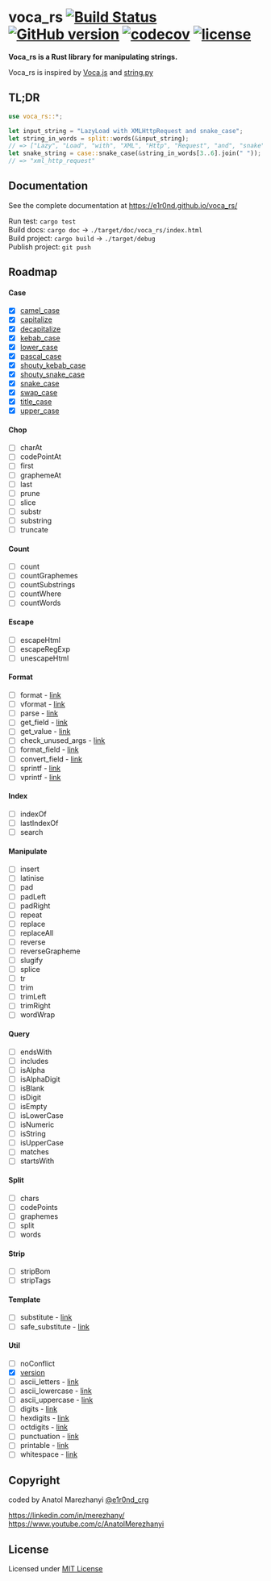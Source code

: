 # voca_rs [![Build Status](https://travis-ci.org/e1r0nd/voca_rs.svg?branch=master)](https://travis-ci.org/e1r0nd/voca_rs) [![GitHub version](https://badge.fury.io/gh/e1r0nd%2Fvoca_rs.svg)](https://badge.fury.io/gh/e1r0nd%2Fvoca_rs) [![codecov](https://codecov.io/gh/e1r0nd/voca_rs/branch/master/graph/badge.svg)](https://codecov.io/gh/e1r0nd/voca_rs) [![license](https://img.shields.io/badge/license-MIT-green.svg)](LICENSE)

**Voca_rs is a Rust library for manipulating strings.**

Voca_rs is inspired by [Voca.js](https://vocajs.com/) and [string.py](https://docs.python.org/3.4/library/string.html)

## TL;DR

```rust
use voca_rs::*;

let input_string = "LazyLoad with XMLHttpRequest and snake_case";
let string_in_words = split::words(&input_string);
// => ["Lazy", "Load", "with", "XML", "Http", "Request", "and", "snake", "case"]
let snake_string = case::snake_case(&string_in_words[3..6].join(" "));
// => "xml_http_request"
```

## Documentation

See the complete documentation at https://e1r0nd.github.io/voca_rs/

Run test: `cargo test`<br>
Build docs: `cargo doc` -> `./target/doc/voca_rs/index.html` <br>
Build project: `cargo build` -> `./target/debug`<br>
Publish project: `git push`

## Roadmap

#### Case

- [x] [camel_case](https://e1r0nd.github.io/voca_rs/voca_rs/case/fn.camel_case.html)
- [x] [capitalize](https://e1r0nd.github.io/voca_rs/voca_rs/case/fn.capitalize.html)
- [x] [decapitalize](https://e1r0nd.github.io/voca_rs/voca_rs/case/fn.decapitalize.html)
- [x] [kebab_case](https://e1r0nd.github.io/voca_rs/voca_rs/case/fn.kebab_case.html)
- [x] [lower_case](https://e1r0nd.github.io/voca_rs/voca_rs/case/fn.lower_case.html)
- [x] [pascal_case](https://e1r0nd.github.io/voca_rs/voca_rs/case/fn.pascal_case.html)
- [x] [shouty_kebab_case](https://e1r0nd.github.io/voca_rs/voca_rs/case/fn.shouty_kebab_case.html)
- [x] [shouty_snake_case](https://e1r0nd.github.io/voca_rs/voca_rs/case/fn.shouty_snake_case.html)
- [x] [snake_case](https://e1r0nd.github.io/voca_rs/voca_rs/case/fn.snake_case.html)
- [x] [swap_case](https://e1r0nd.github.io/voca_rs/voca_rs/case/fn.swap_case.html)
- [x] [title_case](https://e1r0nd.github.io/voca_rs/voca_rs/case/fn.title_case.html)
- [x] [upper_case](https://e1r0nd.github.io/voca_rs/voca_rs/case/fn.upper_case.html)

#### Chop

- [ ] charAt
- [ ] codePointAt
- [ ] first
- [ ] graphemeAt
- [ ] last
- [ ] prune
- [ ] slice
- [ ] substr
- [ ] substring
- [ ] truncate

#### Count

- [ ] count
- [ ] countGraphemes
- [ ] countSubstrings
- [ ] countWhere
- [ ] countWords

#### Escape

- [ ] escapeHtml
- [ ] escapeRegExp
- [ ] unescapeHtml

#### Format

- [ ] format - [link](https://docs.python.org/3.4/library/string.html#string.Formatter.format)
- [ ] vformat - [link](https://docs.python.org/3.4/library/string.html#string.Formatter.vformat)
- [ ] parse - [link](https://docs.python.org/3.4/library/string.html#string.Formatter.parse)
- [ ] get_field - [link](https://docs.python.org/3.4/library/string.html#string.Formatter.get_field)
- [ ] get_value - [link](https://docs.python.org/3.4/library/string.html#string.Formatter.get_value)
- [ ] check_unused_args - [link](https://docs.python.org/3.4/library/string.html#string.Formatter.check_unused_args)
- [ ] format_field - [link](https://docs.python.org/3.4/library/string.html#string.Formatter.format_field)
- [ ] convert_field - [link](https://docs.python.org/3.4/library/string.html#string.Formatter.convert_field)
- [ ] sprintf - [link](https://vocajs.com/#sprintf)
- [ ] vprintf - [link](https://vocajs.com/#vprintf)

#### Index

- [ ] indexOf
- [ ] lastIndexOf
- [ ] search

#### Manipulate

- [ ] insert
- [ ] latinise
- [ ] pad
- [ ] padLeft
- [ ] padRight
- [ ] repeat
- [ ] replace
- [ ] replaceAll
- [ ] reverse
- [ ] reverseGrapheme
- [ ] slugify
- [ ] splice
- [ ] tr
- [ ] trim
- [ ] trimLeft
- [ ] trimRight
- [ ] wordWrap

#### Query

- [ ] endsWith
- [ ] includes
- [ ] isAlpha
- [ ] isAlphaDigit
- [ ] isBlank
- [ ] isDigit
- [ ] isEmpty
- [ ] isLowerCase
- [ ] isNumeric
- [ ] isString
- [ ] isUpperCase
- [ ] matches
- [ ] startsWith

#### Split

- [ ] chars
- [ ] codePoints
- [ ] graphemes
- [ ] split
- [ ] words

#### Strip

- [ ] stripBom
- [ ] stripTags

#### Template

- [ ] substitute - [link](https://docs.python.org/3.4/library/string.html#string.Template.substitute)
- [ ] safe_substitute - [link](https://docs.python.org/3.4/library/string.html#string.Template.safe_substitute)

#### Util

- [ ] noConflict
- [x] [version](https://e1r0nd.github.io/voca_rs/voca_rs/utils/fn.version.html)
- [ ] ascii_letters - [link](https://docs.python.org/3.4/library/string.html#string.ascii_letters)
- [ ] ascii_lowercase - [link](https://docs.python.org/3.4/library/string.html#string.ascii_lowercase)
- [ ] ascii_uppercase - [link](https://docs.python.org/3.4/library/string.html#string.ascii_lowercase)
- [ ] digits - [link](https://docs.python.org/3.4/library/string.html#string.digits)
- [ ] hexdigits - [link](https://docs.python.org/3.4/library/string.html#string.hexdigits)
- [ ] octdigits - [link](https://docs.python.org/3.4/library/string.html#string.octdigits)
- [ ] punctuation - [link](https://docs.python.org/3.4/library/string.html#string.punctuation)
- [ ] printable - [link](https://docs.python.org/3.4/library/string.html#string.printable)
- [ ] whitespace - [link](https://docs.python.org/3.4/library/string.html#string.whitespace)

## Copyright

coded by Anatol Marezhanyi [@e1r0nd_crg](https://twitter.com/e1r0nd_crg)

https://linkedin.com/in/merezhany/<br>
https://www.youtube.com/c/AnatolMerezhanyi

## License

Licensed under [MIT License](LICENSE)
